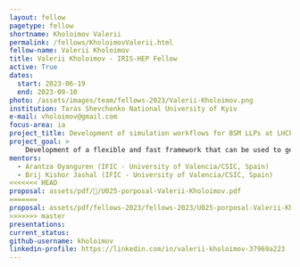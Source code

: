 ```yaml
---
layout: fellow
pagetype: fellow
shortname: Kholoimov Valerii
permalink: /fellows/KholoimovValerii.html
fellow-name: Valerii Kholoimov
title: Valerii Kholoimov - IRIS-HEP Fellow
active: True
dates:
  start: 2023-06-19
  end: 2023-09-10
photo: /assets/images/team/fellows-2023/Valerii-Kholoimov.png
institution: Taras Shevchenko National University of Kyiv
e-mail: vholoimov@gmail.com
focus-area: ia
project_title: Development of simulation workflows for BSM LLPs at LHCb
project_goal: >
    Development of a flexible and fast framework that can be used to generate different models with different properties.
mentors:
  - Arantza Oyanguren (IFIC - University of Valencia/CSIC, Spain)
  - Brij Kishor Jashal (IFIC - University of Valencia/CSIC, Spain)
<<<<<<< HEAD
proposal: assets/pdf//U025-porposal-Valerii-Kholoimov.pdf
=======
proposal: assets/pdf/fellows-2023/fellows-2023/U025-porposal-Valerii-Kholoimov.pdf
>>>>>>> master
presentations:
current_status:
github-username: kholoimov
linkedin-profile: https://linkedin.com/in/valerii-kholoimov-37969a223
---
```

